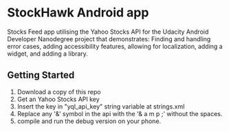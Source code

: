 # StockHawk Android app
Stocks Feed app utilising the Yahoo Stocks API for the Udacity Android Developer Nanodegree project that demonstrates:
Finding and handling error cases, adding accessibility features, allowing for localization, adding a widget, and adding a library.

## Getting Started
1. Download a copy of this repo
2. Get an Yahoo Stocks API key
3. Insert the key in "yql_api_key" string variable at strings.xml
3. Replace any '&' symbol in the api with the '& a m p ;' without the spaces.
4. compile and run the debug version on your phone.
